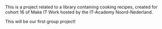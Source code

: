This is a project related to a library containing cooking recipes, created for cohort 16 of Make IT Work hosted by the IT-Academy Noord-Nederland. 

This will be our first group project!

